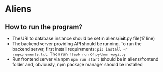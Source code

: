 # Aliens

## How to run the program?

* The URI to database instance should be set in aliens/__init__.py file(17 line)
* The backend server providing API should be running. To run the backend server, first install requirements: ```pip install -r requirements.txt```. Then run ```flask run``` or 
```python wsgi.py```
* Run frontend server via npm ```npm run start``` (should be in aliens/frontend folder and, obviously, npm package manager should be installed) 
